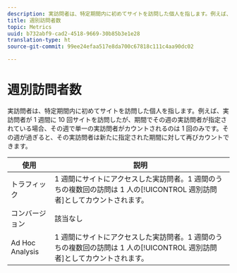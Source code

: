```yaml
---
description: 実訪問者は、特定期間内に初めてサイトを訪問した個人を指します。例えば、実訪問者が 1 週間に 10 回サイトを訪問したが、期間でその週の実訪問者が指定されている場合、その週で単一の実訪問者がカウントされるのは 1 回のみです。その週が過ぎると、その実訪問者は新たに指定された期間に対して再びカウントできます。
title: 週別訪問者数
topic: Metrics
uuid: b732abf9-cad2-4518-9669-30b85b3e1e28
translation-type: ht
source-git-commit: 99ee24efaa517e8da700c67818c111c4aa90dc02

---
```



# 週別訪問者数

実訪問者は、特定期間内に初めてサイトを訪問した個人を指します。例えば、実訪問者が 1 週間に 10 回サイトを訪問したが、期間でその週の実訪問者が指定されている場合、その週で単一の実訪問者がカウントされるのは 1 回のみです。その週が過ぎると、その実訪問者は新たに指定された期間に対して再びカウントできます。

| 使用 | 説明 |
|---|---|
| トラフィック | 1 週間にサイトにアクセスした実訪問者。1 週間のうちの複数回の訪問は 1 人の[!UICONTROL 週別訪問者]としてカウントされます。 |
| コンバージョン | 該当なし |
| Ad Hoc Analysis | 1 週間にサイトにアクセスした実訪問者。1 週間のうちの複数回の訪問は 1 人の[!UICONTROL 週別訪問者]としてカウントされます。 |

